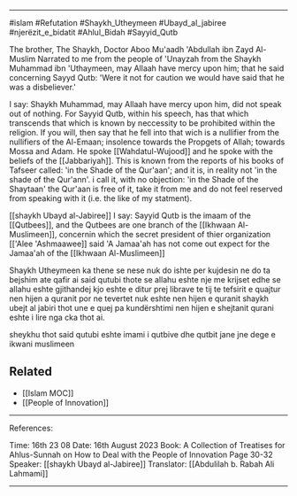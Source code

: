 
___
#islam #Refutation #Shaykh_Utheymeen #Ubayd_al_jabiree #njerëzit_e_bidatit #Ahlul_Bidah #Sayyid_Qutb

The brother, The Shaykh, Doctor Aboo Mu'aadh 'Abdullah ibn Zayd Al-Muslim Narrated to me from the people of 'Unayzah from the Shaykh Muhammad ibn 'Uthaymeen, may Allaah have mercy upon him; that he said concerning Sayyd Qutb: 'Were it not for caution we would have said that he was a disbeliever.'

I say: Shaykh Muhammad, may Allaah have mercy upon him, did not speak out of nothing. For Sayyid Qutb, within his speech, has that which transcends that which is known by neccessity to be prohibited
within the religion. If you will, then say that he fell into that wich is a nullifier from the nullifiers of the Al-Emaan;  insolence towards the Propgets of Allah; towards Mossa and Adam. He spoke [[Wahdatul-Wujood]] and he spoke with the beliefs of the [[Jabbariyah]]. This is known from the reports of his books of Tafseer called: 'in the Shade of the Qur'aan'; and it is, in reality not 'in the shade of the Qur'ann'. i call it, with no objection: 'in the Shade of the Shaytaan' the Qur'aan is free of it, take it from me and do not feel reserved from speaking with it (i.e. the like of my statment).

[[shaykh Ubayd al-Jabiree]] I say: Sayyid Qutb is the imaam of the [[Qutbees]], and the Qutbees are one branch of the [[Ikhwaan Al-Muslimeen]], concernin which the secret president of thier organization [['Alee 'Ashmaawee]] said 'A Jamaa'ah has not come out expect for the Jamaa'ah of the [[Ikhwaan Al-Muslimeen]]


Shaykh Utheymeen ka thene se nese nuk do ishte per kujdesin ne do ta bejshim ate qafir  ai said qutubi thote se allahu eshte nje me krijset edhe se allahu eshte gjithandej kjo eshte e ditur prej librave te tij te tefsirit e quajtur nen hijen a quranit por ne tevertet nuk eshte nen hijen e quranit shaykh ubejt al jabiri thot une e quej pa kundërshtimi nen hijen e shejtanit qurani eshte i lire nga cka thot ai.

sheykhu thot said qutubi eshte imami i qutbive dhe qutbit jane jne dege e ikwani muslimeen 

## Related
- [[Islam MOC]] 
- [[People of Innovation]]
___

References:

 Time: 16th 23 08
 Date:  16th August 2023
 Book: A Collection of Treatises for Ahlus-Sunnah on How to Deal with the People of Innovation Page 30-32
 Speaker: [[shaykh Ubayd al-Jabiree]]
 Translator: [[Abdulilah b. Rabah Ali Lahmami]]
___


